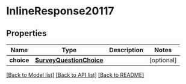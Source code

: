 # InlineResponse20117

## Properties
Name | Type | Description | Notes
------------ | ------------- | ------------- | -------------
**choice** | [**SurveyQuestionChoice**](SurveyQuestionChoice.md) |  | [optional] 

[[Back to Model list]](../README.md#documentation-for-models) [[Back to API list]](../README.md#documentation-for-api-endpoints) [[Back to README]](../README.md)


